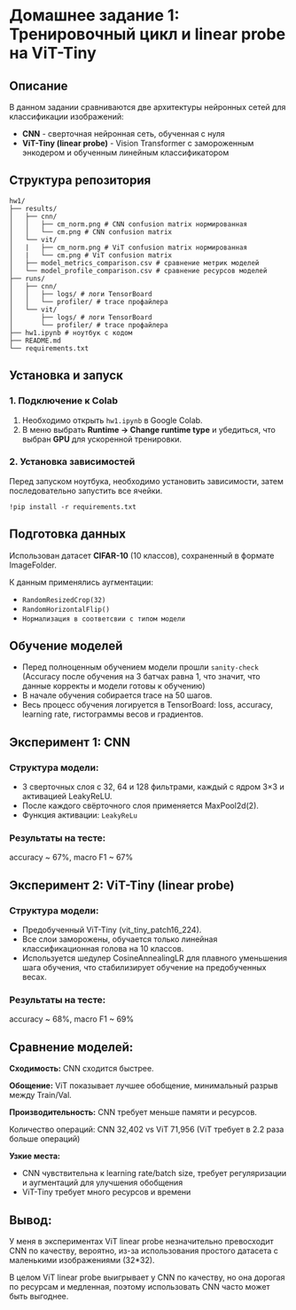 # Домашнее задание 1: Тренировочный цикл и linear probe на ViT-Tiny

## Описание

В данном задании сравниваются две архитектуры нейронных сетей для классификации изображений:
- **CNN** - сверточная нейронная сеть, обученная с нуля
- **ViT-Tiny (linear probe)** - Vision Transformer с замороженным энкодером и обученным линейным классификатором

## Структура репозитория
```
hw1/
├── results/
│   ├── cnn/
│   │   ├── cm_norm.png # CNN confusion matrix нормированная
│   │   └── cm.png # CNN confusion matrix
│   └── vit/
│   |   ├── cm_norm.png # ViT confusion matrix нормированная
│   |   └── cm.png # ViT confusion matrix
│   ├── model_metrics_comparison.csv # сравнение метрик моделей
│   └── model_profile_comparison.csv # сравнение ресурсов моделей
├── runs/          
│   ├── cnn/
│   │   ├── logs/ # логи TensorBoard
│   │   └── profiler/ # trace профайлера
│   └── vit/
│       ├── logs/ # логи TensorBoard
│       └── profiler/ # trace профайлера
├── hw1.ipynb # ноутбук с кодом
├── README.md
└── requirements.txt
```

## Установка и запуск

### 1. Подключение к Colab

1. Необходимо открыть `hw1.ipynb` в Google Colab.
2. В меню выбрать **Runtime → Change runtime type** и убедиться, что выбран **GPU** для ускоренной тренировки.


### 2. Установка зависимостей
Перед запуском ноутбука, необходимо установить зависимости, затем последовательно запустить все ячейки.

```
!pip install -r requirements.txt
```

## Подготовка данных
Использован датасет **CIFAR-10** (10 классов), сохраненный в формате ImageFolder.  

К данным применялись аугментации:
- `RandomResizedCrop(32)`  
- `RandomHorizontalFlip()`  
- `Нормализация в соответсвии с типом модели` 

## Обучение моделей
- Перед полноценным обучением модели прошли `sanity-check` (Accuracy после обучения на 3 батчах равна 1, что значит, что данные корректы и модели готовы к обучению)
- В начале обучения собирается trace на 50 шагов.
- Весь процесс обучения логируется в TensorBoard: loss, accuracy, learning rate, гистограммы весов и градиентов.

## Эксперимент 1: CNN

### Структура модели:

- 3 сверточных слоя с 32, 64 и 128 фильтрами, каждый с ядром 3×3 и активацией LeakyReLU.
- После каждого свёрточного слоя применяется MaxPool2d(2).
- Функция активации: `LeakyReLu` 

### Результаты на тесте:
accuracy ~ 67%, macro F1 ~ 67%

## Эксперимент 2: ViT-Tiny (linear probe)

### Структура модели:

- Предобученный ViT-Tiny (vit_tiny_patch16_224).
- Все слои заморожены, обучается только линейная классификационная голова на 10 классов.
- Используется шедулер CosineAnnealingLR для плавного уменьшения шага обучения, что стабилизирует обучение на предобученных весах.

### Результаты на тесте:
accuracy ~ 68%, macro F1 ~ 69%

## Сравнение моделей:
**Сходимость:** CNN сходится быстрее.

**Обощение:** ViT показывает лучшее обобщение, минимальный разрыв между Train/Val.

**Производительность:** CNN требует меньше памяти и ресурсов.

Количество операций: CNN 32,402 vs ViT 71,956 (ViT требует в 2.2 раза больше операций)

**Узкие места:**

- CNN чувствительна к learning rate/batch size, требует регуляризации и аугментаций для улучшения обобщения
- ViT-Tiny требует много ресурсов и времени

## Вывод:
У меня в экспериментах ViT linear probe незначительно превосходит CNN по качеству, вероятно, из-за использования простого датасета с маленькими изображениями (32*32).

В целом ViT linear probe выигрывает у CNN по качеству, но она дорогая по ресурсам и медленная, поэтому использовать CNN часто может быть выгоднее.
